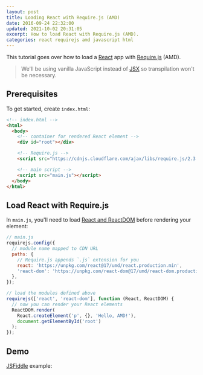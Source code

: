 ```yaml
---
layout: post
title: Loading React with Require.js (AMD)
date: 2016-09-24 22:32:00
updated: 2021-10-02 20:31:05
excerpt: How to load React with Require.js (AMD).
categories: react requirejs amd javascript html
---
```


This tutorial goes over how to load a [React](https://reactjs.org/) app with [Require.js](https://requirejs.org/) (AMD).

> We'll be using vanilla JavaScript instead of [JSX](https://reactjs.org/docs/jsx-in-depth.html) so transpilation won't be necessary.

## Prerequisites

To get started, create `index.html`:

```html
<!-- index.html -->
<html>
  <body>
    <!-- container for rendered React element -->
    <div id="root"></div>

    <!-- Require.js -->
    <script src="https://cdnjs.cloudflare.com/ajax/libs/require.js/2.3.6/require.min.js"></script>

    <!-- main script -->
    <script src="main.js"></script>
  </body>
</html>
```

## Load React with Require.js

In `main.js`, you'll need to load [React and ReactDOM](https://reactjs.org/docs/cdn-links.html) before rendering your element:

```js
// main.js
requirejs.config({
  // module name mapped to CDN URL
  paths: {
    // Require.js appends `.js` extension for you
    react: 'https://unpkg.com/react@17/umd/react.production.min',
    'react-dom': 'https://unpkg.com/react-dom@17/umd/react-dom.production.min',
  },
});

// load the modules defined above
requirejs(['react', 'react-dom'], function (React, ReactDOM) {
  // now you can render your React elements
  ReactDOM.render(
    React.createElement('p', {}, 'Hello, AMD!'),
    document.getElementById('root')
  );
});
```

## Demo

[JSFiddle](https://jsfiddle.net/remarkablemark/mejyoLk6/) example:

<script async src="//jsfiddle.net/remarkablemark/mejyoLk6/embed/js,html,result/"></script>
